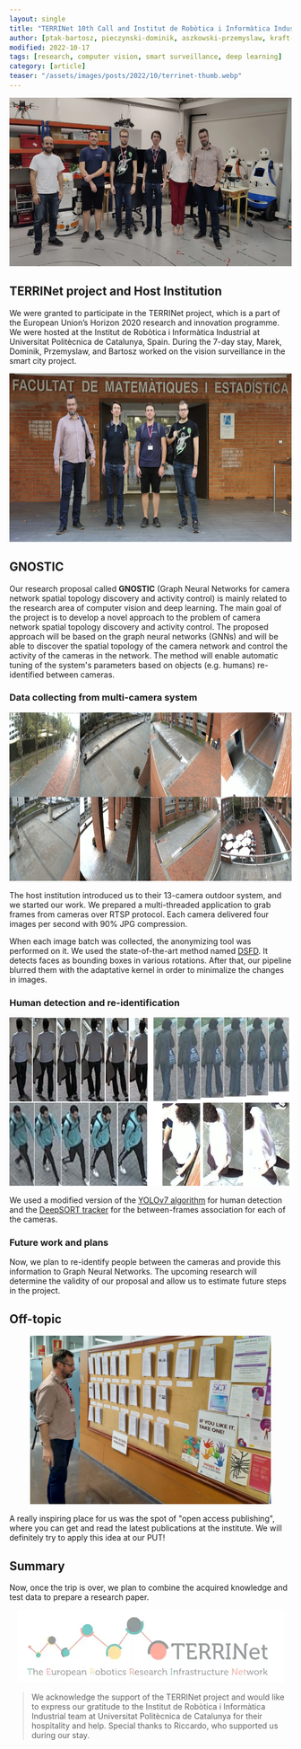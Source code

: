 ```yaml
---
layout: single
title: "TERRINet 10th Call and Institut de Robòtica i Informàtica Industrial at Universitat Politècnica de Catalunya"
author: [ptak-bartosz, pieczynski-dominik, aszkowski-przemyslaw, kraft-marek]
modified: 2022-10-17
tags: [research, computer vision, smart surveillance, deep learning]
category: [article]
teaser: "/assets/images/posts/2022/10/terrinet-thumb.webp"
---
```


<p align="center">
    <img src="/assets/images/posts/2022/10/team.webp" height="300px" />
</p>

## TERRINet project and Host Institution

We were granted to participate in the TERRINet project, which is a part of the European Union’s Horizon 2020 research and innovation programme. We were hosted at the Institut de Robòtica i Informàtica Industrial at Universitat Politècnica de Catalunya, Spain. During the 7-day stay, Marek, Dominik, Przemyslaw, and Bartosz worked on the vision surveillance in the smart city project.

<p align="center">
    <img src="/assets/images/posts/2022/10/team-front.webp" height="300px" />
</p>

## GNOSTIC

Our research proposal called **GNOSTIC** (Graph Neural Networks for camera network spatial topology discovery and activity control) is mainly related to the research area of computer vision and deep learning. The main goal of the project is to develop a novel approach to the problem of camera network spatial topology discovery and activity control. The proposed approach will be based on the graph neural networks (GNNs) and will be able to discover the spatial topology of the camera network and control the activity of the cameras in the network. The method will enable automatic tuning of the system's parameters based on objects (e.g. humans) re-identified between cameras.

### Data collecting from multi-camera system

<p align="center">
    <img src="/assets/images/posts/2022/10/cameras.webp" height="300px" />
</p>

The host institution introduced us to their 13-camera outdoor system, and we started our work. We prepared a multi-threaded application to grab frames from cameras over RTSP protocol. Each camera delivered four images per second with 90% JPG compression.

When each image batch was collected, the anonymizing tool was performed on it. We used the state-of-the-art method named [DSFD](https://github.com/hukkelas/DSFD-Pytorch-Inference). It detects faces as bounding boxes in various rotations. After that, our pipeline blurred them with the adaptative kernel in order to minimalize the changes in images. 

### Human detection and re-identification

<p align="center">
    <img src="/assets/images/posts/2022/10/reid.webp" height="300px" />
</p>

We used a modified version of the [YOLOv7 algorithm](https://github.com/WongKinYiu/yolov7) for human detection and the [DeepSORT tracker](https://github.com/nwojke/deep_sort) for the between-frames association for each of the cameras.

### Future work and plans

Now, we plan to re-identify people between the cameras and provide this information to Graph Neural Networks. The upcoming research will determine the validity of our proposal and allow us to estimate future steps in the project.


## Off-topic

<p align="center">
    <img src="/assets/images/posts/2022/10/public-access.webp" height="300px" />
</p>

A really inspiring place for us was the spot of "open access publishing", where you can get and read the latest publications at the institute. We will definitely try to apply this idea at our PUT!

## Summary

Now, once the trip is over, we plan to combine the acquired knowledge and test data to prepare a research paper.

<p align="center">
    <img src="/assets/images/posts/2022/03/terrinet.webp"/>
</p>

> We acknowledge the support of the TERRINet project and would like to express our gratitude to the Institut de Robòtica i Informàtica Industrial team at Universitat Politècnica de Catalunya for their hospitality and help. Special thanks to Riccardo, who supported us during our stay.
